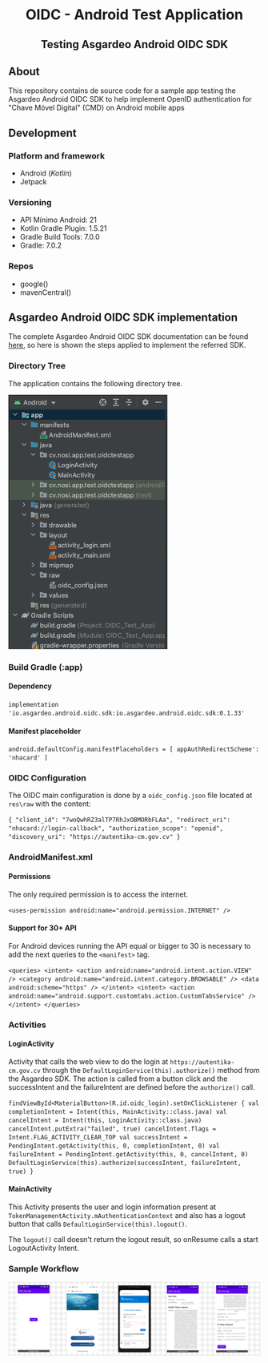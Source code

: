 <h1 align="center">
 OIDC - Android Test Application
</h1>

<h2 align="center">
 Testing Asgardeo Android OIDC SDK
</h2>

## About
This repository contains de source code for a sample app testing the Asgardeo Android OIDC SDK to help implement OpenID authentication for "Chave Móvel Digital" (CMD) on Android mobile apps

## Development

### Platform and framework
* Android (*Kotlin*)
* Jetpack

### Versioning
* API Mínimo Android: 21
* Kotlin Gradle Plugin: 1.5.21
* Gradle Build Tools: 7.0.0
* Gradle: 7.0.2

### Repos
* google()
* mavenCentral()

## Asgardeo Android OIDC SDK implementation
The complete Asgardeo Android OIDC SDK documentation can be found [here](https://github.com/asgardeo/asgardeo-android-oidc-sdk), so here is shown the steps applied to implement the referred SDK.

### Directory Tree

The application contains the following directory tree.

![alt text](assets/images/directory_tree.png "Directory Tree")

### Build Gradle (:app)

#### Dependency

`implementation 'io.asgardeo.android.oidc.sdk:io.asgardeo.android.oidc.sdk:0.1.33'`

#### Manifest placeholder

`android.defaultConfig.manifestPlaceholders = [ appAuthRedirectScheme': 'nhacard' ]`

### OIDC Configuration

The OIDC main configuration is done by a `oidc_config.json` file located at `res\raw` with the content:

`{
"client_id": "7woQwhRZ3alTP7RhJxOBMORbFLAa",
"redirect_uri": "nhacard://login-callback",
"authorization_scope": "openid",
"discovery_uri": "https://autentika-cm.gov.cv"
}`

### AndroidManifest.xml

#### Permissions
The only required permission is to access the internet.

`<uses-permission android:name="android.permission.INTERNET" />`

#### Support for 30+ API
For Android devices running the API equal or bigger to 30 is necessary to add the next queries to the `<manifest>` tag.

`<queries>
    <intent>
        <action android:name="android.intent.action.VIEW" />
            <category android:name="android.intent.category.BROWSABLE" />
            <data android:scheme="https" />
    </intent>
    <intent>
        <action android:name="android.support.customtabs.action.CustomTabsService" />
    </intent>
</queries>`

### Activities

#### LoginActivity
Activity that calls the web view to do the login at `https://autentika-cm.gov.cv` through the `DefaultLoginService(this).authorize()` method from the Asgardeo SDK.
The action is called from a button click and the successIntent and the failureIntent are defined before the `authorize()` call.

`
findViewById<MaterialButton>(R.id.oidc_login).setOnClickListener {
    val completionIntent = Intent(this, MainActivity::class.java)
    val cancelIntent = Intent(this, LoginActivity::class.java)
    cancelIntent.putExtra("failed", true)
    cancelIntent.flags = Intent.FLAG_ACTIVITY_CLEAR_TOP
    val successIntent = PendingIntent.getActivity(this, 0, completionIntent, 0)
    val failureIntent = PendingIntent.getActivity(this, 0, cancelIntent, 0)
    DefaultLoginService(this).authorize(successIntent, failureIntent, true)
}
`

#### MainActivity
This Activity presents the user and login information present at `TokenManagementActivity.mAuthenticationContext` and also has a logout button that calls `DefaultLoginService(this).logout()`.

The `logout()` call doesn't return the logout result, so onResume calls a start LogoutActivity Intent.

### Sample Workflow

![alt text](assets/images/workflow.png "App Workflow")